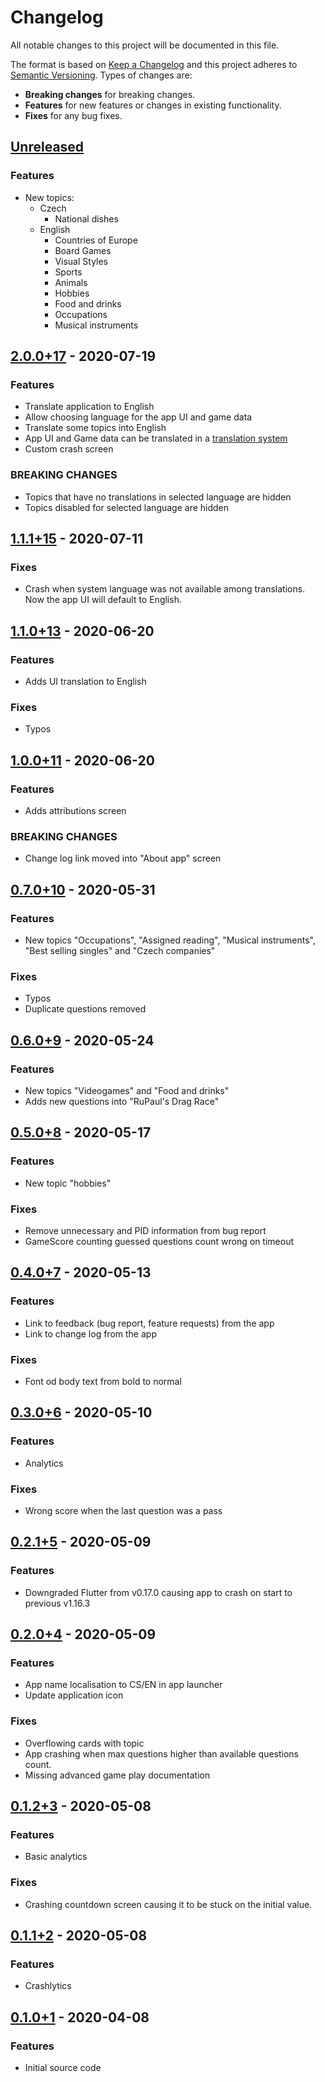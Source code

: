 # Changelog
All notable changes to this project will be documented in this file.

The format is based on [Keep a Changelog](http://keepachangelog.com/en/1.0.0/)
and this project adheres to [Semantic Versioning](http://semver.org/spec/v2.0.0.html).
Types of changes are:

* **Breaking changes** for breaking changes.
* **Features** for new features or changes in existing functionality.
* **Fixes** for any bug fixes.

## [Unreleased]
<!-- Don't forget to update version in pubspec.yaml -->

### Features
* New topics:
  * Czech
    * National dishes
  * English
    * Countries of Europe
    * Board Games
    * Visual Styles
    * Sports
    * Animals
    * Hobbies
    * Food and drinks
    * Occupations
    * Musical instruments

## [2.0.0+17] - 2020-07-19 <a name="2.0.0" />
### Features
* Translate application to English
* Allow choosing language for the app UI and game data
* Translate some topics into English
* App UI and Game data can be translated in a [translation system](https://weblate.lat.sk)
* Custom crash screen

### BREAKING CHANGES
* Topics that have no translations in selected language are hidden
* Topics disabled for selected language are hidden

## [1.1.1+15] - 2020-07-11 <a name="1.1.1" />
### Fixes
* Crash when system language was not available among translations. Now the app UI will default to English.

## [1.1.0+13] - 2020-06-20 <a name="1.1.0" />
### Features
* Adds UI translation to English

### Fixes
* Typos

## [1.0.0+11] - 2020-06-20 <a name="1.0.0" />
### Features
* Adds attributions screen

### BREAKING CHANGES
* Change log link moved into "About app" screen

## [0.7.0+10] - 2020-05-31 <a name="0.7.0" />
### Features
* New topics "Occupations", "Assigned reading", "Musical instruments", "Best selling singles" and "Czech companies"

### Fixes
* Typos
* Duplicate questions removed

## [0.6.0+9] - 2020-05-24 <a name="0.6.0" />
### Features
* New topics "Videogames" and "Food and drinks"
* Adds new questions into "RuPaul's Drag Race"

## [0.5.0+8] - 2020-05-17 <a name="0.5.0" />
### Features
* New topic "hobbies"

### Fixes
* Remove unnecessary and PID information from bug report
* GameScore counting guessed questions count wrong on timeout

## [0.4.0+7] - 2020-05-13 <a name="0.4.0" />
### Features
* Link to feedback (bug report, feature requests) from the app
* Link to change log from the app

### Fixes
* Font od body text from bold to normal

## [0.3.0+6] - 2020-05-10 <a name="0.3.0" />
### Features
* Analytics

### Fixes
* Wrong score when the last question was a pass

## [0.2.1+5] - 2020-05-09 <a name="0.2.1" />
### Features
*  Downgraded Flutter from v0.17.0 causing app to crash on start to previous v1.16.3

## [0.2.0+4] - 2020-05-09 <a name="0.2.0" />
### Features
* App name localisation to CS/EN in app launcher
* Update application icon

### Fixes
* Overflowing cards with topic
* App crashing when max questions higher than available questions count.
* Missing advanced game play documentation

## [0.1.2+3] - 2020-05-08 <a name="0.1.2" />

### Features
* Basic analytics
### Fixes
* Crashing countdown screen causing it to be stuck on the initial value.

## [0.1.1+2] - 2020-05-08 <a name="0.1.1" />

### Features
* Crashlytics

## [0.1.0+1] - 2020-04-08 <a name="0.1.0" />

### Features
* Initial source code

[Unreleased]: https://github.com/radeklat/act-draw-explain/compare/releases/2.0.0+17...HEAD
[2.0.0+17]: https://github.com/radeklat/act-draw-explain/compare/releases/1.1.1+15...releases/2.0.0+17
[1.1.1+15]: https://github.com/radeklat/act-draw-explain/compare/releases/1.1.0+13...releases/1.1.1+15
[1.1.0+13]: https://github.com/radeklat/act-draw-explain/compare/releases/1.0.0+11...releases/1.1.0+13
[1.0.0+11]: https://github.com/radeklat/act-draw-explain/compare/releases/0.7.0+10...releases/1.0.0+11
[0.7.0+10]: https://github.com/radeklat/act-draw-explain/compare/releases/0.6.0+9...releases/0.7.0+10
[0.6.0+9]: https://github.com/radeklat/act-draw-explain/compare/releases/0.5.0+8...releases/0.6.0+9
[0.5.0+8]: https://github.com/radeklat/act-draw-explain/compare/releases/0.4.0+7...releases/0.5.0+8
[0.4.0+7]: https://github.com/radeklat/act-draw-explain/compare/releases/0.3.0+6...releases/0.4.0+7
[0.3.0+6]: https://github.com/radeklat/act-draw-explain/compare/releases/0.2.1+5...releases/0.3.0+6
[0.2.1+5]: https://github.com/radeklat/act-draw-explain/compare/releases/0.2.0+4...releases/0.2.1+5
[0.2.0+4]: https://github.com/radeklat/act-draw-explain/compare/releases/0.1.2+3...releases/0.2.0+4
[0.1.2+3]: https://github.com/radeklat/act-draw-explain/compare/releases/0.1.1+2...releases/0.1.2+3
[0.1.1+2]: https://github.com/radeklat/act-draw-explain/compare/releases/0.1.0+1...releases/0.1.1+2
[0.1.0+1]: https://github.com/radeklat/act-draw-explain/compare/initial...releases/0.1.0+1